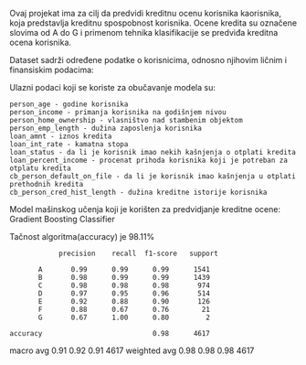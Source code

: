 Ovaj projekat ima za cilj da predvidi kreditnu ocenu korisnika kaorisnika, koja predstavlja kreditnu spospobnost korisnika. Ocene kredita su označene slovima od A do G i primenom tehnika klasifikacije se predviđa kreditna ocena korisnika.

Dataset sadrži određene podatke o korisnicima, odnosno njihovim ličnim i finansiskim podacima:

  Ulazni podaci koji se koriste za obučavanje modela su:
  
    person_age - godine korisnika
    person_income - primanja korisnika na godišnjem nivou
    person_home_ownership - vlasništvo nad stambenim objektom
    person_emp_length - dužina zaposlenja korisnika
    loan_amnt - iznos kredita
    loan_int_rate - kamatna stopa
    loan_status - da li je korisnik imao nekih kašnjenja o otplati kredita
    loan_percent_income - procenat prihoda korisnika koji je potreban za otplatu kredita
    cb_person_default_on_file - da li je korisnik imao kašnjenja u otplati prethodnih kredita
    cb_person_cred_hist_length - dužina kreditne istorije korisnika

Model mašinskog učenja koji je korišten za predvidjanje kreditne ocene:
  Gradient Boosting Classifier

Tačnost algoritma(accuracy) je 98.11%

                precision    recall  f1-score   support

           A       0.99      0.99      0.99      1541
           B       0.98      0.99      0.99      1439
           C       0.98      0.98      0.98       974
           D       0.97      0.95      0.96       514
           E       0.92      0.88      0.90       126
           F       0.88      0.67      0.76        21
           G       0.67      1.00      0.80         2

    accuracy                           0.98      4617
   macro avg       0.91      0.92      0.91      4617
weighted avg       0.98      0.98      0.98      4617

